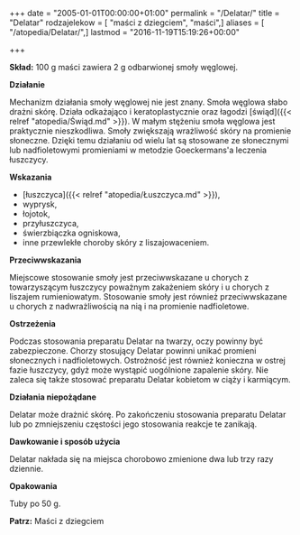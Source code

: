 +++
date = "2005-01-01T00:00:00+01:00"
permalink = "/Delatar/"
title = "Delatar"
rodzajelekow = [ "maści z dziegciem", "maści",]
aliases = [ "/atopedia/Delatar/",]
lastmod = "2016-11-19T15:19:26+00:00"

+++

**Skład:** 100 g maści zawiera 2 g odbarwionej smoły węglowej.

**Działanie**

Mechanizm działania smoły węglowej nie jest znany. Smoła węglowa słabo drażni skórę. Działa odkażająco i keratoplastycznie oraz łagodzi [świąd]({{< relref "atopedia/Świąd.md" >}}). W małym stężeniu smoła węglowa jest praktycznie nieszkodliwa. Smoły zwiększają wrażliwość skóry na promienie słoneczne. Dzięki temu działaniu od wielu lat są stosowane ze słonecznymi lub nadfioletowymi promieniami w metodzie Goeckermans'a leczenia łuszczycy.

**Wskazania**

-   [łuszczyca]({{< relref "atopedia/Łuszczyca.md" >}}),
-   wyprysk,
-   łojotok,
-   przyłuszczyca,
-   świerzbiączka ogniskowa,
-   inne przewlekłe choroby skóry z liszajowaceniem.

**Przeciwwskazania**

Miejscowe stosowanie smoły jest przeciwwskazane u chorych z towarzyszącym łuszczycy poważnym zakażeniem skóry i u chorych z liszajem rumieniowatym. Stosowanie smoły jest również przeciwwskazane u chorych z nadwrażliwością na nią i na promienie nadfioletowe.

**Ostrzeżenia**

Podczas stosowania preparatu Delatar na twarzy, oczy powinny być zabezpieczone. Chorzy stosujący Delatar powinni unikać promieni słonecznych i nadfioletowych. Ostrożność jest również konieczna w ostrej fazie łuszczycy, gdyż może wystąpić uogólnione zapalenie skóry. Nie zaleca się także stosować preparatu Delatar kobietom w ciąży i karmiącym.

**Działania niepożądane**

Delatar może drażnić skórę. Po zakończeniu stosowania preparatu Delatar lub po zmniejszeniu częstości jego stosowania reakcje te zanikają.

**Dawkowanie i sposób użycia**

Delatar nakłada się na miejsca chorobowo zmienione dwa lub trzy razy dziennie.

**Opakowania**

Tuby po 50 g.

**Patrz:** Maści z dziegciem
